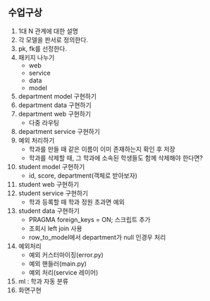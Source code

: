 ## 수업구상
1. 1대 N 관계에 대한 설명
2. 각 모델을 판서로 정의한다.
3. pk, fk를 선정한다.
4. 패키지 나누기
    * web
    * service
    * data
    * model
5. department model 구현하기
6. department data 구현하기
4. department web 구현하기
   * 다중 라우팅
5. department service 구현하기
6. 예외 처리하기
    * 학과를 만들 때 같은 이름이 이미 존재하는지 확인 후 저장
    * 학과를 삭제할 때, 그 학과에 소속된 학생들도 함께 삭제해야 한다면?
7. student model 구현하기
   * id, score, department(객체로 받아보자)
8. student web 구현하기
9. student service 구현하기
    * 학과 등록할 때 학과 정원 초과면 예외
10. student data 구현하기
    * PRAGMA foreign_keys = ON; 스크립트 추가
    * 조회시 left join 사용
    * row_to_model에서 department가 null 인경우 처리
11. 예외처리
    * 예외 커스터마이징(error.py)
    * 예외 핸들러(main.py)
    * 예외 처리(service 레이어)
8. ml : 학과 자동 분류
9. 화면구현

   